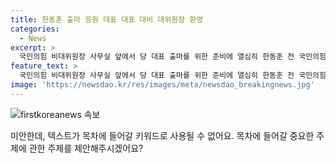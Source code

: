 ```yaml
---
title: 한동훈 출마 응원 대표 대표 대비 대위원장 환영
categories:
  - News
excerpt: >
  국민의힘 비대위원장 사무실 앞에서 당 대표 출마를 위한 준비에 열심히 한동훈 전 국민의힘 비대위원장의 캠프 관계자가 출근하는 모습이 눈에 띄었다. 응원 화환이 놓인 여의도 대산빌딩 사무실 앞은 활기차 보였다.
feature_text: >
  국민의힘 비대위원장 사무실 앞에서 당 대표 출마를 위한 준비에 열심히 한동훈 전 국민의힘 비대위원장의 캠프 관계자가 출근하는 모습이 눈에 띄었다. 응원 화환이 놓인 여의도 대산빌딩 사무실 앞은 활기차 보였다.
image: 'https://newsdao.kr/res/images/meta/newsdao_breakingnews.jpg'
---
```


<p><img src="https://newsdao.kr/res/images/meta/newsdao_breakingnews.jpg" alt="firstkoreanews 속보" /></p>

<p>미안한데, 텍스트가 목차에 들어갈 키워드로 사용될 수 없어요. 목차에 들어갈 중요한 주제에 관한 주제를 제안해주시겠어요?</p>


